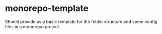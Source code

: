 # monorepo-template

Should provide as a basic template for the folder structure and some config files in a monorepo project
